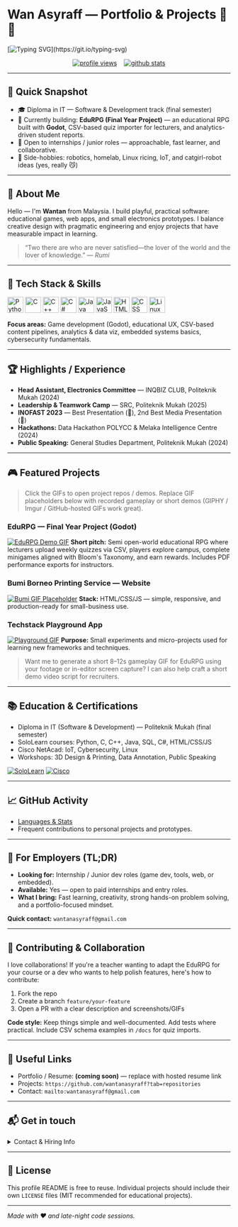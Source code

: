 # Wan Asyraff — Portfolio & Projects 🚀✨

[![Typing SVG](https://readme-typing-svg.demolab.com?font=Bitter\&duration=2000\&pause=2000\&color=52B6F7\&background=FFFFFF00\&width=650\&lines=Passionate+Coder+%26+Lifelong+Learner;Welcome+To+My+Profile!)](https://git.io/typing-svg)

<p align="center">
  <a href="https://github.com/wantanasyraff"><img alt="profile views" src="https://komarev.com/ghpvc/?username=wantanasyraff"/></a>
  &nbsp;&nbsp;
  <a href="https://github.com/wantanasyraff"><img alt="github stats" src="https://github-readme-stats.vercel.app/api?username=wantanasyraff&show_icons=true&theme=radical&card_height=300"/></a>
</p>

---

## 🌟 Quick Snapshot

* 🎓 Diploma in IT — Software & Development track (final semester)
* 🔭 Currently building: **EduRPG (Final Year Project)** — an educational RPG built with **Godot**, CSV-based quiz importer for lecturers, and analytics-driven student reports.
* 💼 Open to internships / junior roles — approachable, fast learner, and collaborative.
* 🤖 Side-hobbies: robotics, homelab, Linux ricing, IoT, and catgirl-robot ideas (yes, really 😼)

---

## 🔭 About Me

Hello — I'm **Wantan** from Malaysia. I build playful, practical software: educational games, web apps, and small electronics prototypes. I balance creative design with pragmatic engineering and enjoy projects that have measurable impact in learning.

> “Two there are who are never satisfied—the lover of the world and the lover of knowledge.” — *Rumi*

---

## 🧰 Tech Stack & Skills

<p align="left">
  <img src="https://cdn.jsdelivr.net/gh/devicons/devicon@latest/icons/python/python-original.svg" width="36" height="36" title="Python"/>
  <img src="https://cdn.jsdelivr.net/gh/devicons/devicon@latest/icons/c/c-original.svg" width="36" height="36" title="C"/>
  <img src="https://cdn.jsdelivr.net/gh/devicons/devicon@latest/icons/cplusplus/cplusplus-original.svg" width="36" height="36" title="C++"/>
  <img src="https://cdn.jsdelivr.net/gh/devicons/devicon@latest/icons/csharp/csharp-original.svg" width="36" height="36" title="C#"/>
  <img src="https://cdn.jsdelivr.net/gh/devicons/devicon@latest/icons/java/java-original.svg" width="36" height="36" title="Java"/>
  <img src="https://cdn.jsdelivr.net/gh/devicons/devicon@latest/icons/javascript/javascript-original.svg" width="36" height="36" title="JavaScript"/>
  <img src="https://cdn.jsdelivr.net/gh/devicons/devicon@latest/icons/html5/html5-original.svg" width="36" height="36" title="HTML"/>
  <img src="https://cdn.jsdelivr.net/gh/devicons/devicon@latest/icons/css3/css3-original.svg" width="36" height="36" title="CSS"/>
  <img src="https://cdn.jsdelivr.net/gh/devicons/devicon@latest/icons/linux/linux-original.svg" width="36" height="36" title="Linux"/>
</p>

**Focus areas:** Game development (Godot), educational UX, CSV-based content pipelines, analytics & data viz, embedded systems basics, cybersecurity fundamentals.

---

## 🏆 Highlights / Experience

* **Head Assistant, Electronics Committee** — INQBIZ CLUB, Politeknik Mukah (2024)
* **Leadership & Teamwork Camp** — SRC, Politeknik Mukah (2025)
* **INOFAST 2023** — Best Presentation (🥇), 2nd Best Media Presentation (🥈)
* **Hackathons:** Data Hackathon POLYCC & Melaka Intelligence Centre (2024)
* **Public Speaking:** General Studies Department, Politeknik Mukah (2024)

---

## 🎮 Featured Projects

> Click the GIFs to open project repos / demos. Replace GIF placeholders below with recorded gameplay or short demos (GIPHY / Imgur / GitHub-hosted GIFs work great).

### EduRPG — Final Year Project (Godot)

[![EduRPG Demo GIF](https://media.giphy.com/media/3o7TKP0Iu9gUEUoD8w/giphy.gif)](https://github.com/wantanasyraff/edu-rpg)
**Short pitch:** Semi open-world educational RPG where lecturers upload weekly quizzes via CSV, players explore campus, complete minigames aligned with Bloom's Taxonomy, and earn rewards. Includes PDF performance exports for instructors.

### Bumi Borneo Printing Service — Website

[![Bumi GIF Placeholder](https://media.giphy.com/media/l4pTfx2qLszoacZRS/giphy.gif)](https://github.com/wantanasyraff/bumi-borneo)
**Stack:** HTML/CSS/JS — simple, responsive, and production-ready for small-business use.

### Techstack Playground App

[![Playground GIF](https://media.giphy.com/media/xT9IgG50Fb7Mi0prBC/giphy.gif)](https://github.com/wantanasyraff/techstack-playground)
**Purpose:** Small experiments and micro-projects used for learning new frameworks and techniques.

> Want me to generate a short 8–12s gameplay GIF for EduRPG using your footage or in-editor screen capture? I can also help craft a short demo video script for recruiters.

---

## 📚 Education & Certifications

* Diploma in IT (Software & Development) — Politeknik Mukah (final semester)
* SoloLearn courses: Python, C, C++, Java, SQL, C#, HTML/CSS/JS
* Cisco NetAcad: IoT, Cybersecurity, Linux
* Workshops: 3D Design & Printing, Data Annotation, Public Speaking

[![SoloLearn](https://img.shields.io/badge/SoloLearn-View_Certifications-blue)](https://www.sololearn.com/en/profile/30049508)
[![Cisco](https://img.shields.io/badge/Cisco-View_Accreditation-blue)](https://www.credly.com/users/wan-asyraff/)

---

## 📈 GitHub Activity

* [Languages & Stats](https://github.com/anuraghazra/github-readme-stats)
* Frequent contributions to personal projects and prototypes.

---

## 💼 For Employers (TL;DR)

* **Looking for:** Internship / Junior dev roles (game dev, tools, web, or embedded).
* **Available:** Yes — open to paid internships and entry roles.
* **What I bring:** Fast learning, creativity, strong hands-on problem solving, and a portfolio-focused mindset.

**Quick contact:** `wantanasyraff@gmail.com`

---

## 🤝 Contributing & Collaboration

I love collaborations! If you're a teacher wanting to adapt the EduRPG for your course or a dev who wants to help polish features, here's how to contribute:

1. Fork the repo
2. Create a branch `feature/your-feature`
3. Open a PR with a clear description and screenshots/GIFs

**Code style:** Keep things simple and well-documented. Add tests where practical. Include CSV schema examples in `/docs` for quiz imports.

---

## 📂 Useful Links

* Portfolio / Resume: **(coming soon)** — replace with hosted resume link
* Projects: `https://github.com/wantanasyraff?tab=repositories`
* Contact: `mailto:wantanasyraff@gmail.com`

---

## 📬 Get in touch

<details>
<summary>Contact & Hiring Info</summary>

* **Email:** `wantanasyraff@gmail.com` (fastest)
* **GitHub:** `https://github.com/wantanasyraff`
* **Portfolio:** Coming soon — will update this README when live.

</details>

---

## 📜 License

This profile README is free to reuse. Individual projects should include their own `LICENSE` files (MIT recommended for educational projects).

---

*Made with ❤️ and late-night code sessions.*
